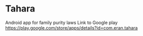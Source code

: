 # Tahara
Android app for family purity laws
Link to Google play  https://play.google.com/store/apps/details?id=com.eran.tahara
